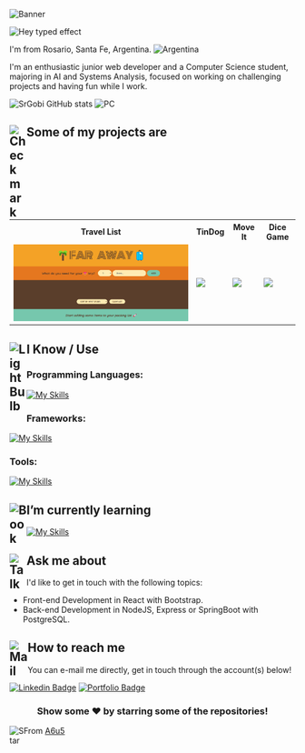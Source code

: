 ![Banner](https://mir-s3-cdn-cf.behance.net/project_modules/max_1200/81bb4b165684019.640b6038d133e.gif)

![Hey typed effect](https://readme-typing-svg.herokuapp.com?font=Poppins&weight=500&size=25&pause=1000&width=435&lines=Hey+there%2C+I'm+Agustín+Torres!+%F0%9F%91%8B)

I'm from Rosario, Santa Fe, Argentina. <img alt="Argentina" width="30" src="https://media2.giphy.com/media/v1.Y2lkPTc5MGI3NjExb2M5N3NxNGlqbHgwcjJmbDJhcWFwZTd1d2gzaHozZ2IxZ2Q1ejI1cSZlcD12MV9pbnRlcm5hbF9naWZfYnlfaWQmY3Q9cw/gh5OAdb6wvYFX1hTnP/giphy.webp">

I'm an enthusiastic junior web developer and a Computer Science student, majoring in AI and Systems Analysis, focused on working on challenging projects and having fun while I work.

![SrGobi GitHub stats](https://github-readme-stats.vercel.app/api?username=A6u5&show_icons=true&theme=react)
<img aling="right" alt="PC" width="220" src="https://media1.giphy.com/media/v1.Y2lkPTc5MGI3NjExejU3bHEwcHI5bW9hMWZqNGppN2piOHJjb3Q5eDkzb3VjOXU2eW9rNiZlcD12MV9pbnRlcm5hbF9naWZfYnlfaWQmY3Q9cw/6KirhLJyR7oMcwgJQk/giphy.webp">



## <img alt="Checkmark" width="30" align="left" src="https://media2.giphy.com/media/v1.Y2lkPTc5MGI3NjExbzN3NDNyd291YjBqZGs0cTJ4NnBxZXB3cWFteTdiMXQ2cGIwanQ2diZlcD12MV9pbnRlcm5hbF9naWZfYnlfaWQmY3Q9cw/MelhioWPAo6k4Q6BTp/giphy.webp">Some of my projects are

<table style="width:100%; table-layout:fixed">
  <tr>
    <th>Travel List</th>
    <th>TinDog</th>
    <th>Move It</th>
    <th>Dice Game</th>
  </tr>
  <tr>
    <td>
		<a href="https://a6u5.github.io/Travel-List/">
			<img src="https://github.com/A6u5/Travel-List/blob/main/public/Travel%20List.png" />
		</a>
	</td>
    <td>
		<a href="https://github.com/A6u5/TinDog">
			<img src="https://drive.google.com/uc?id=1DKiWfNNKlX2_MYr6FvWO90IiVI1d20l_" />
		</a>
	</td>
    <td>
		<a href="https://github.com/A6u5/Move-It">
			<img src="https://drive.google.com/uc?id=1MVNwLQq2E0GX5LW-q92F6fSOA3-yFi-A" />
		</a>
	</td>
    <td>
		<a href="https://github.com/A6u5/Dice-Game">
			<img src="https://drive.google.com/uc?id=161zFBqNegMs-b_Z9Q5RFwAuCwJqIPbzP" />
		</a>
	</td>
  </tr>
</table>

## <img alt="LightBulb" width="30" align="left" src="https://media1.giphy.com/media/v1.Y2lkPTc5MGI3NjExd3J5MWU2N2x1cWNueHhrYmx4a2psanZ3M2k4ZDNpMDFxNGh5dHN2ayZlcD12MV9pbnRlcm5hbF9naWZfYnlfaWQmY3Q9cw/d69DqmmGcCrJAtffHi/giphy.webp"> I Know / Use
### Programming Languages:

[![My Skills](https://skillicons.dev/icons?i=js,python,c,cpp,java)](https://skillicons.dev)

### Frameworks:

[![My Skills](https://skillicons.dev/icons?i=bootstrap,jquery,nodejs,express,react)](https://skillicons.dev)

### Tools:

[![My Skills](https://skillicons.dev/icons?i=git,github,npm,bash,ubuntu,postman,postgres,vscode,vim)](https://skillicons.dev)

## <img alt="Book" width="30" align="left" src="https://media1.giphy.com/media/v1.Y2lkPTc5MGI3NjExcjhpY21namY1ajJ0ZjNvOWxmc3FoMDNjdDdzZXNxNHBhZTZib3E3aCZlcD12MV9pbnRlcm5hbF9naWZfYnlfaWQmY3Q9cw/mrkk6ctjilhoKnFH8d/giphy.webp"> I’m currently learning

[![My Skills](https://skillicons.dev/icons?i=angular,tailwind,aws,vue,spring)](https://skillicons.dev)

## <img alt="Talk" width="30" align="left" src="https://media3.giphy.com/media/v1.Y2lkPTc5MGI3NjExdDgxM2l4d2piM3liMTNuNXU2c2s3d203NHhvN3NhODdvaTRhZzhibCZlcD12MV9pbnRlcm5hbF9naWZfYnlfaWQmY3Q9cw/eH48Nc4fdA1gcstOeH/giphy.webp"> Ask me about

I'd like to get in touch with the following topics:

- Front-end Development in React with Bootstrap.
- Back-end Development in NodeJS, Express or SpringBoot with PostgreSQL.

## <img alt="Mail" width="32" align="left" src="https://media2.giphy.com/media/v1.Y2lkPTc5MGI3NjExcmI3emNvcXo4Y3plbW9oa2I4NHhjbHJzMXU3d2Z3YXY2c3A3NzQ1NiZlcD12MV9pbnRlcm5hbF9naWZfYnlfaWQmY3Q9cw/7NgYelDPXmzbzxrKsj/giphy.webp"> How to reach me

You can e-mail me directly, get in touch through the account(s) below!

[![Linkedin Badge](https://img.shields.io/badge/Agustín_Torres-follow%20on%20linkedin-blue?style=for-the-badge&logo=linkedin)](https://www.linkedin.com/in/agustín-torres-39813326a)
[![Portfolio Badge](http://img.shields.io/badge/DevLog-check_out_my_portfolio-orange?style=for-the-badge&logo=google-chrome&logoColor=white)](https://github.com/A6u5/Mi-Portafolio)

<div align="center">

### Show some ❤️ by starring some of the repositories!

</div>

<img alt="Star" width="25" align="left" src="https://media0.giphy.com/media/v1.Y2lkPTc5MGI3NjExam5pNXhtempuaXRua2dxaDU3eDFmajM3Z2JmNXNycGQ5ODdkZ2xqeCZlcD12MV9pbnRlcm5hbF9naWZfYnlfaWQmY3Q9cw/C4b6GwFKbYxK8/giphy.webp"> From [A6u5](https://github.com/A6u5)
